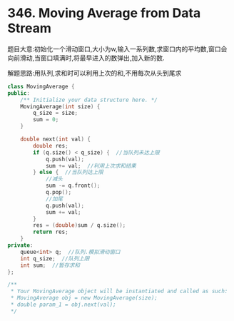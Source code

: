 # 346. Moving Average from Data Stream

题目大意:初始化一个滑动窗口,大小为w,输入一系列数,求窗口内的平均数,窗口会向前滑动,当窗口填满时,将最早进入的数弹出,加入新的数. 

解题思路:用队列,求和时可以利用上次的和,不用每次从头到尾求

```cpp
class MovingAverage {
public:
    /** Initialize your data structure here. */
    MovingAverage(int size) {
        q_size = size;
        sum = 0;
    }

    double next(int val) {
        double res;
        if (q.size() < q_size) {  //当队列未达上限
            q.push(val);
            sum += val;  //利用上次求和结果
        } else {  //当队列达上限
            //减头
            sum -= q.front();  
            q.pop();
            //加尾
            q.push(val);
            sum += val;  
        }
        res = (double)sum / q.size();
        return res;
    }
private:
    queue<int> q;  //队列.模拟滑动窗口
    int q_size;  //队列上限
    int sum;  //暂存求和
};

/**
 * Your MovingAverage object will be instantiated and called as such:
 * MovingAverage obj = new MovingAverage(size);
 * double param_1 = obj.next(val);
 */
```


